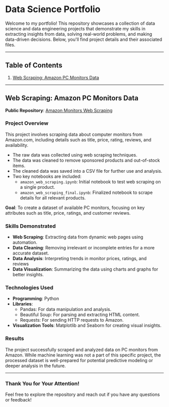 # Data Science Portfolio  

Welcome to my portfolio! This repository showcases a collection of data science and data engineering projects that demonstrate my skills in extracting insights from data, solving real-world problems, and making data-driven decisions. Below, you'll find project details and their associated files.

---

## Table of Contents  

1. [Web Scraping: Amazon PC Monitors Data](#web-scraping-amazon-pc-monitors-data)  

---

## Web Scraping: Amazon PC Monitors Data  

**Public Repository**: [Amazon Monitors Web Scraping](https://github.com/arunabiz/amazon-monitors-web-scraping.git)  

### Project Overview  
This project involves scraping data about computer monitors from Amazon.com, including details such as title, price, rating, reviews, and availability.  

- The raw data was collected using web scraping techniques.
- The data was cleaned to remove sponsored products and out-of-stock items.
- The cleaned data was saved into a CSV file for further use and analysis.
- Two key notebooks are included:
  - `amazon_web_scraping.ipynb`: Initial notebook to test web scraping on a single product.  
  - `amazon_web_scraping_final.ipynb`: Finalized notebook to scrape details for all relevant products. 

**Goal**: To create a dataset of available PC monitors, focusing on key attributes such as title, price, ratings, and customer reviews.
  
### Skills Demonstrated  
- **Web Scraping**: Extracting data from dynamic web pages using automation.
- **Data Cleaning**: Removing irrelevant or incomplete entries for a more accurate dataset.
- **Data Analysis**: Interpreting trends in monitor prices, ratings, and reviews 
- **Data Visualization**: Summarizing the data using charts and graphs for better insights.

### Technologies Used  
- **Programming**: Python  
- **Libraries**:
  - Pandas: For data manipulation and analysis.
  - Beautiful Soup: For parsing and extracting HTML content.
  - Requests: For sending HTTP requests to Amazon.
- **Visualization Tools**: Matplotlib and Seaborn for creating visual insights.

### Results  
The project successfully scraped and analyzed data on PC monitors from Amazon. While machine learning was not a part of this specific project, the processed dataset is well-prepared for potential predictive modeling or deeper analysis in the future.  

---

### Thank You for Your Attention!  
Feel free to explore the repository and reach out if you have any questions or feedback!  
